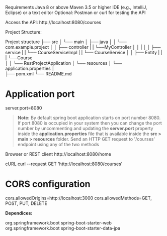 Requirements
  Java 8 or above
  Maven 3.5 or higher
  IDE (e.g., IntelliJ, Eclipse) or a text editor
  Optional: Postman or curl for testing the API

Access the API:
  http://localhost:8080/courses


Project Structure:

Projext structure
├── src
│   └── main
│     ├── java
│     │   └── com.example.project
│     │       ├── controller
|     |        └──MyController
│     │       |
│     │       ├── service
|     |                 └── CourseServiceImpl
|     |                 └── CourseService
│     │       ├── Entity 
|     |       |          └──Course  
│     │       └── RestProjectApplication
│     └── resources
│          └── application.properties
│   
├── pom.xml
└── README.md

# Application port
server.port=8080

> **Note:** By default spring boot application starts on port number 8080. If port 8080 is occupied in your system then you can change the port number by uncommenting and updating the **server.port** property inside the **application.properties** file that is available inside the **src > main > resources** folder.
Send an HTTP GET request to '/courses' endpoint using any of the two methods

Browser or REST client
http://localhost:8080/home

cURL
curl --request GET 'http://localhost:8080/courses'

# CORS configuration
cors.allowedOrigins=http://localhost:3000
cors.allowedMethods=GET, POST, PUT, DELETE


**Dependices:**

<dependencies>
    <dependency>
        <groupId>org.springframework.boot</groupId>
        <artifactId>spring-boot-starter-web</artifactId>
    </dependency>
    <dependency>
        <groupId>org.springframework.boot</groupId>
        <artifactId>spring-boot-starter-data-jpa</artifactId>
    </dependency>
</dependencies>


